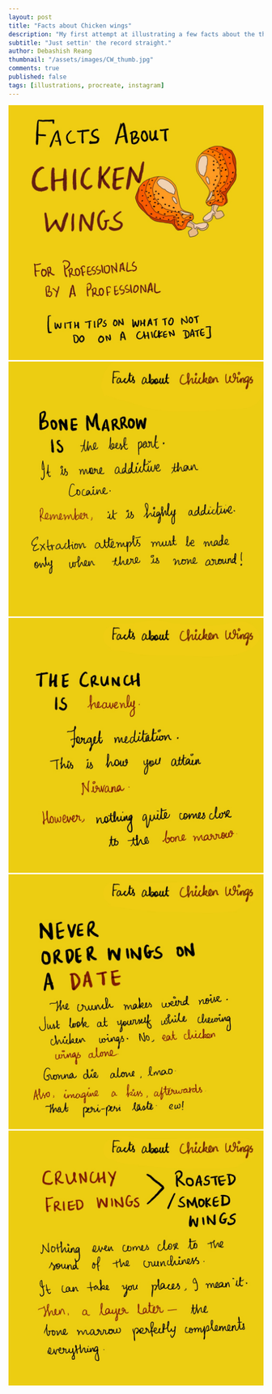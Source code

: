 ```yaml
---
layout: post
title: "Facts about Chicken wings"
description: "My first attempt at illustrating a few facts about the thing I love the most 'Chicken wings'."
subtitle: "Just settin' the record straight."
author: Debashish Reang
thumbnail: "/assets/images/CW_thumb.jpg"
comments: true
published: false
tags: [illustrations, procreate, instagram]
---
```

<img src="/assets/images/CW-1.jpg">

<img src="/assets/images/CW-2.jpg">

<img src="/assets/images/CW-3.jpg">

<img src="/assets/images/CW-4.jpg">

<img src="/assets/images/CW-5.jpg">
